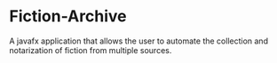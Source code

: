 # Fiction-Archive
A javafx application that allows the user to automate the collection and notarization of fiction from multiple sources.
